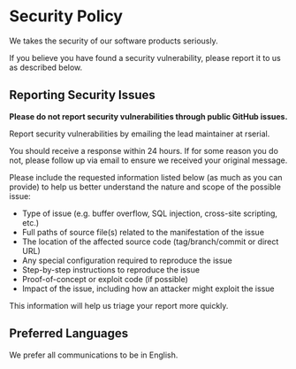 # Security Policy

We takes the security of our software products seriously.

If you believe you have found a security vulnerability, please report it to us as described below.

## Reporting Security Issues

**Please do not report security vulnerabilities through public GitHub issues.**

Report security vulnerabilities by emailing the lead maintainer at rserial.

You should receive a response within 24 hours. If for some reason you do not, please follow up via email to ensure we received your original message.

Please include the requested information listed below (as much as you can provide) to help us better understand the nature and scope of the possible issue:

  * Type of issue (e.g. buffer overflow, SQL injection, cross-site scripting, etc.)
  * Full paths of source file(s) related to the manifestation of the issue
  * The location of the affected source code (tag/branch/commit or direct URL)
  * Any special configuration required to reproduce the issue
  * Step-by-step instructions to reproduce the issue
  * Proof-of-concept or exploit code (if possible)
  * Impact of the issue, including how an attacker might exploit the issue

This information will help us triage your report more quickly.

## Preferred Languages

We prefer all communications to be in English.
